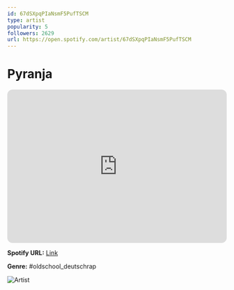 ```yaml
---
id: 67dSXpqPIaNsmF5PufTSCM
type: artist
popularity: 5
followers: 2629
url: https://open.spotify.com/artist/67dSXpqPIaNsmF5PufTSCM
---
```

# Pyranja

<iframe style="border-radius:12px" src="https://open.spotify.com/embed/artist/67dSXpqPIaNsmF5PufTSCM" width="100%" height="352" frameBorder="0" allowfullscreen="" allow="autoplay; clipboard-write; encrypted-media; fullscreen; picture-in-picture" loading="lazy"></iframe>

**Spotify URL:** [Link](https://open.spotify.com/artist/67dSXpqPIaNsmF5PufTSCM)

**Genre:**  #oldschool_deutschrap

![Artist](https://i.scdn.co/image/ab6761610000e5eba89cae5ce0c70f109066b4f6)
